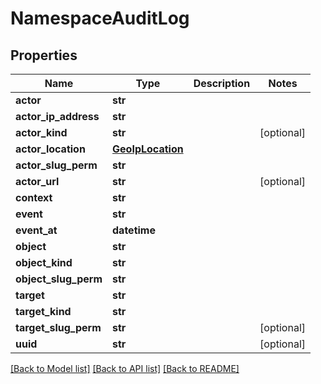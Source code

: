# NamespaceAuditLog

## Properties
Name | Type | Description | Notes
------------ | ------------- | ------------- | -------------
**actor** | **str** |  | 
**actor_ip_address** | **str** |  | 
**actor_kind** | **str** |  | [optional] 
**actor_location** | [**GeoIpLocation**](GeoIpLocation.md) |  | 
**actor_slug_perm** | **str** |  | 
**actor_url** | **str** |  | [optional] 
**context** | **str** |  | 
**event** | **str** |  | 
**event_at** | **datetime** |  | 
**object** | **str** |  | 
**object_kind** | **str** |  | 
**object_slug_perm** | **str** |  | 
**target** | **str** |  | 
**target_kind** | **str** |  | 
**target_slug_perm** | **str** |  | [optional] 
**uuid** | **str** |  | [optional] 

[[Back to Model list]](../README.md#documentation-for-models) [[Back to API list]](../README.md#documentation-for-api-endpoints) [[Back to README]](../README.md)


